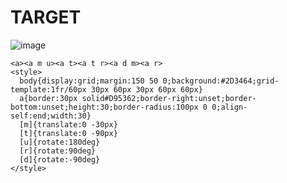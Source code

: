 # TARGET

![image](https://github.com/user-attachments/assets/02e6a505-8114-43f4-a72f-0544ea38aa77)

```
<a><a m u><a t><a t r><a d m><a r>
<style>
  body{display:grid;margin:150 50 0;background:#2D3464;grid-template:1fr/60px 30px 60px 30px 60px 60px}
  a{border:30px solid#D95362;border-right:unset;border-bottom:unset;height:30;border-radius:100px 0 0;align-self:end;width:30}
  [m]{translate:0 -30px}
  [t]{translate:0 -90px}
  [u]{rotate:180deg}
  [r]{rotate:90deg}
  [d]{rotate:-90deg}
</style>
```
